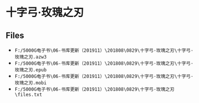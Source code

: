 # 十字弓·玫瑰之刃

## Files

- `F:/5000G电子书\06-书库更新（201911）\201808\0829\十字弓·玫瑰之刃\十字弓·玫瑰之刃.azw3`
- `F:/5000G电子书\06-书库更新（201911）\201808\0829\十字弓·玫瑰之刃\十字弓·玫瑰之刃.epub`
- `F:/5000G电子书\06-书库更新（201911）\201808\0829\十字弓·玫瑰之刃\十字弓·玫瑰之刃.mobi`
- `F:/5000G电子书\06-书库更新（201911）\201808\0829\十字弓·玫瑰之刃\files.txt`
